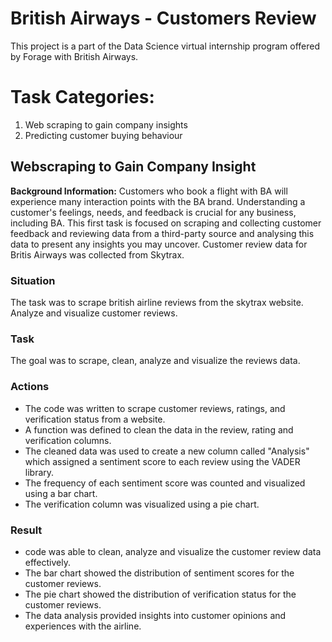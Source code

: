# British Airways - Customers Review

This project is a part of the Data Science virtual internship program offered by Forage with British Airways.

# Task Categories:
1. Web scraping to gain company insights
2. Predicting customer buying behaviour

## Webscraping to Gain Company Insight
**Background Information:** Customers who book a flight with BA will experience many interaction points with the BA brand. Understanding a customer's feelings, needs, and feedback is crucial for any business, including BA. This first task is focused on scraping and collecting customer feedback and reviewing data from a third-party source and analysing this data to present any insights you may uncover. Customer review data for Britis Airways was collected from Skytrax.

### Situation
The task was to  scrape british airline reviews from the skytrax website. Analyze and visualize customer reviews.

### Task
The goal was to scrape, clean, analyze and visualize the reviews data.

### Actions
- The code was written to scrape customer reviews, ratings, and verification status from a website.
- A function was defined to clean the data in the review, rating and verification columns.
- The cleaned data was used to create a new column called "Analysis" which assigned a sentiment score to each review using the VADER library.
- The frequency of each sentiment score was counted and visualized using a bar chart.
- The verification column was visualized using a pie chart.

### Result
-  code was able to clean, analyze and visualize the customer review data effectively.
- The bar chart showed the distribution of sentiment scores for the customer reviews.
- The pie chart showed the distribution of verification status for the customer reviews.
- The data analysis provided insights into customer opinions and experiences with the airline.
